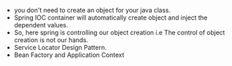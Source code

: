 * you don't need to create an object for your java class.
* Spring IOC container will automatically create object and inject the dependent values.
* So, here spring is controlling our object creation i.e The control of object creation is not our hands.
* Service Locator Design Pattern.
* Bean Factory and Application Context
